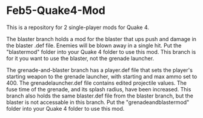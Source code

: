 # Feb5-Quake4-Mod

This is a repository for 2 single-player mods for Quake 4.

The blaster branch holds a mod for the blaster that ups push and damage in the blaster .def file. Enemies will be blown away in a single hit. Put the "blastermod" folder into your Quake 4 folder to use this mod. This branch is for it you want to use the blaster, not the grenade launcher.

The grenade-and-blaster branch has a player.def file that sets the player's starting weapon to the grenade launcher, with starting and max ammo set to 400. The grenadelauncher.def file contains edited projectile values. The fuse time of the grenade, and its splash radius, have been increased. This branch also holds the same blaster.def file from the blaster branch, but the blaster is not accessable in this branch. Put the "grenadeandblastermod" folder into your Quake 4 folder to use this mod.
